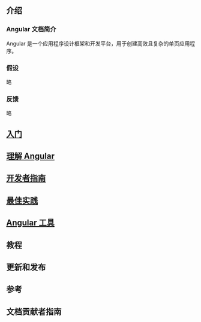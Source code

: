 ## 介绍
### Angular 文档简介
Angular 是一个应用程序设计框架和开发平台，用于创建高效且复杂的单页应用程序。

### 假设
略

### 反馈
略

## [入门](./GettingStarted.md)
## [理解 Angular](./UnderstandingAngular.md)
## [开发者指南](./DeveloperGuide.md)
## [最佳实践](./BestPracticy.md)
## [Angular 工具](./AngularTools.md)
## 教程
## 更新和发布
## 参考
## 文档贡献者指南